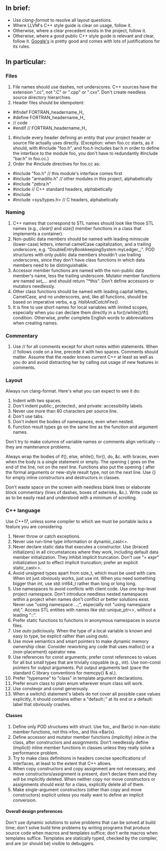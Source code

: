 ## In brief:
* Use *clang-format* to resolve all layout questions.
* Where LLVM's C++ style guide is clear on usage, follow it.
* Otherwise, where a clear precedent exists in the project, follow it.
* Otherwise, where a good public C++ style guide is relevant and clear,
  follow it.  [Google's](https://google.github.io/styleguide/cppguide.html)
  is pretty good and comes with lots of justifications for its rules.
## In particular:
### Files
1. File names should use dashes, not underscores.  C++ sources have the
extension ".cc", not ".C" or ".cpp" or ".cxx".  Don't create needless
source directory hierarchies.
1. Header files should be idempotent:
  * #ifndef FORTRAN_headername_H_
  * #define FORTRAN_headername_H_
  * // code
  * #endif  // FORTRAN_headername_H_
1. #include every header defining an entity that your project header or source
file actually uses directly.  (Exception: when foo.cc starts, as it should,
with #include "foo.h", and foo.h includes bar.h in order to define the
interface to the module foo, you don't have to redundantly #include "bar.h"
in foo.cc.)
1. Order the #include directives for foo.cc as:
  * #include "foo.h"  // this module's interface comes first
  * #include "armadillo.h"  // other modules in this project, alphabetically
  * #include "zebra.h"
  * #include <algorithm>  // C++ standard headers, alphabetically
  * #include <vector>
  * #include <sys/types.h>  // C headers, alphabetically
### Naming
1. C++ names that correspond to STL names should look like those STL names
(e.g., *clear()* and *size()* member functions in a class that implements
a container).
1. Non-public data members should be named with leading miniscule (lower-case)
letters, internal camelCase capitalization, and a trailing underscore,
e.g. "DoubleEntryBookkeepingSystem myLedger_;".  POD structures with
only public data members shouldn't use trailing underscores, since they
don't have class functions in which data members need to be distinguishable.
1. Accessor member functions are named with the non-public data member's name,
less the trailing underscore.  Mutator member functions are named *set_...*
and should return "*this".  Don't define accessors or mutators needlessly.
1. Other class functions should be named with leading capital letters,
CamelCase, and no underscores, and, like all functions, should be based
on imperative verbs, e.g. *HaltAndCatchFire()*.
1. It is fine to use short names for local variables with limited scopes,
especially when you can declare them directly in a for()/while()/if()
condition.  Otherwise, prefer complete English words to abbreviations
when creating names.
### Commentary
1. Use // for all comments except for short notes within statements.
When // follows code on a line, precede it with two spaces.  Comments
should matter.  Assume that the reader knows current C++ at least as
well as you do and avoid distracting her by calling out usage of new
features in comments.
### Layout
Always run clang-format.  Here's what you can expect to see it do:
1. Indent with two spaces.
1. Don't indent public:, protected:, and private:
accessibility labels.
1. Never use more than 80 characters per source line.
1. Don't use tabs.
1. Don't indent the bodies of namespaces, even when nested.
1. Function result types go on the same line as the function and argument
names.

Don't try to make columns of variable names or comments
align vertically -- they are maintenance problems.

Always wrap the bodies of if(), else, while(), for(), do, &c.
with braces, even when the body is a single statement or empty.  The
opening { goes on
the end of the line, not on the next line.  Functions also put the opening
{ after the formal arguments or new-style result type, not on the next
line.  Use {} for empty inline constructors and destructors in classes.

Don't waste space on the screen with needless blank lines or elaborate block
commentary (lines of dashes, boxes of asterisks, &c.).  Write code so as to be
easily read and understood with a minimum of scrolling.
### C++ language
Use *C++17*, unless some compiler to which we must be portable lacks a feature
you are considering.
1. Never throw or catch exceptions.
1. Never use run-time type information or dynamic_cast<>.
1. Never declare static data that executes a constructor.
Use {braced initializers} in all circumstances where they work, including
default data member initialization.  They inhibit implicit truncation.
Don't use "= expr" initialization just to effect implicit truncation;
prefer an explicit static_cast<>.
1. Avoid unsigned types apart from size_t, which must be used with care.
When int just obviously works, just use int.  When you need something
bigger than int, use std::int64_t rather than long or long long.
1. Use namespaces to avoid conflicts with client code.  Use one top-level
project namespace.  Don't introduce needless nested namespaces within a
project when names don't conflict or better solutions exist.  Never use
"using namespace ...;", especially not "using namespace std;".  Access
STL entities with names like std::unique_ptr<>, without a leading "::".
1. Prefer static functions to functions in anonymous namespaces in source files.
1. Use *auto* judiciously.  When the type of a local variable is known and
easy to type, be explicit rather than using *auto*.
1. Use move semantics and smart pointers to make dynamic memory ownership
clear.  Consider reworking any code that uses malloc() or a (non-placement)
operator new.
1. Use references for const arguments; prefer const references to values for
all but small types that are trivially copyable (e.g., int).  Use non-const
pointers for output arguments.  Put output arguments last (pace the standard
C library conventions for memcpy() & al.).
1. Prefer "typename" to "class" in template argument declarations.
1. Prefer enum class to plain enum wherever enum class will work.
1. Use constexpr and const generously.
1. When a switch() statement's labels do not cover all possible case values
explicitly, it should contains either a "default:;" at its end or a
default: label that obviously crashes.
#### Classes
1. Define only POD structures with struct.  Use foo_ and Bar(x) in
non-static member functions, not this->foo_ and this->Bar(x).
1. Define accessor and mutator member functions (implicitly) inline in the
class, after constructors and assignments.  Don't needlessly define
(implicit) inline member functions in classes unless they really solve a
performance problem.
1. Try to make class definitions in headers concise specifications of
interfaces, at least to the extent that C++ allows.
1. When copy constructors and copy assignment are not necessary,
and move constructors/assignment is present, don't declare them and they
will be implicitly deleted.  When neither copy nor move constructors
or assignments should exist for a class, explicitly delete all of them.
1. Make single-argument constructors (other than copy and move constructors)
explicit unless you really want to define an implicit conversion.
#### Overall design preferences
Don't use dynamic solutions to solve problems that can be solved at
build time; don't solve build time problems by writing programs that
produce source code when macros and templates suffice; don't write macros
when templates suffice.  Templates are statically typed, checked by the
compiler, and are (or should be) visible to debuggers.
